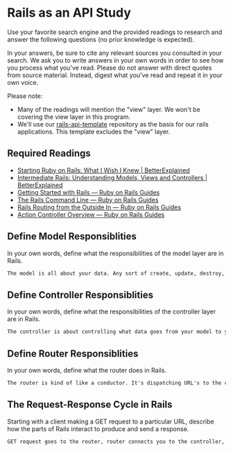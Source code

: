 # Rails as an API Study

Use your favorite search engine and the provided readings to research and answer
the following questions (no prior knowledge is expected).

In your answers, be sure to cite any relevant sources you consulted in your
search. We ask you to write answers in your own words in order to see how you
process what you've read. Please do not answer with direct quotes from source
material. Instead, digest what you've read and repeat it in your own voice.

Please note:

-   Many of the readings will mention the "view" layer. We won't be covering the
    view layer in this program.
-   We'll use our [rails-api-template](/ga-wdi-boston/rails-api-template)
    repository as the basis for our rails applications.
    This template excludes the "view" layer.

## Required Readings

-   [Starting Ruby on Rails: What I Wish I Knew | BetterExplained](http://betterexplained.com/articles/starting-ruby-on-rails-what-i-wish-i-knew/)
-   [Intermediate Rails: Understanding Models, Views and Controllers | BetterExplained](http://betterexplained.com/articles/intermediate-rails-understanding-models-views-and-controllers/)
-   [Getting Started with Rails — Ruby on Rails Guides](http://guides.rubyonrails.org/getting_started.html)
-   [The Rails Command Line — Ruby on Rails Guides](http://guides.rubyonrails.org/command_line.html)
-   [Rails Routing from the Outside In — Ruby on Rails Guides](http://guides.rubyonrails.org/routing.html)
-   [Action Controller Overview — Ruby on Rails Guides](http://guides.rubyonrails.org/action_controller_overview.html)

## Define Model Responsiblities

In your own words, define what the responsibilities of the model layer are in
Rails.

```md
The model is all about your data. Any sort of create, update, destroy, or find methods should be here
```

## Define Controller Responsiblities

In your own words, define what the responsibilities of the controller layer are
in Rails.

```md
The controller is about controlling what data goes from your model to your view.It really looks at requests and decides what data to show the user.
```

## Define Router Responsiblities

In your own words, define what the router does in Rails.

```md
The router is kind of like a conductor. It's dispatching URL's to the controller once it recognizes them and overall making things operate more smoothly.
```

## The Request-Response Cycle in Rails

Starting with a client making a GET request to a particular URL, describe how
the parts of Rails interact to produce and send a response.

```md
GET request goes to the router, router connects you to the controller, the controller performs a certain action and sends you to a view of that URL that is formatted in some way - Probably HTML. From there you are able to interact with that webpage.
```
